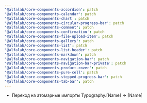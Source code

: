```yaml
---
'@alfalab/core-components-accordion': patch
'@alfalab/core-components-calendar': patch
'@alfalab/core-components-chart': patch
'@alfalab/core-components-circular-progress-bar': patch
'@alfalab/core-components-comment': patch
'@alfalab/core-components-confirmation': patch
'@alfalab/core-components-file-upload-item': patch
'@alfalab/core-components-gallery': patch
'@alfalab/core-components-list': patch
'@alfalab/core-components-list-header': patch
'@alfalab/core-components-markdown': patch
'@alfalab/core-components-navigation-bar': patch
'@alfalab/core-components-navigation-bar-private': patch
'@alfalab/core-components-product-cover': patch
'@alfalab/core-components-pure-cell': patch
'@alfalab/core-components-stepped-progress-bar': patch
'@alfalab/core-components-tab-bar': patch
---
```


-   Переход на атомарные импорты Typography.\[Name] -> \[Name]
